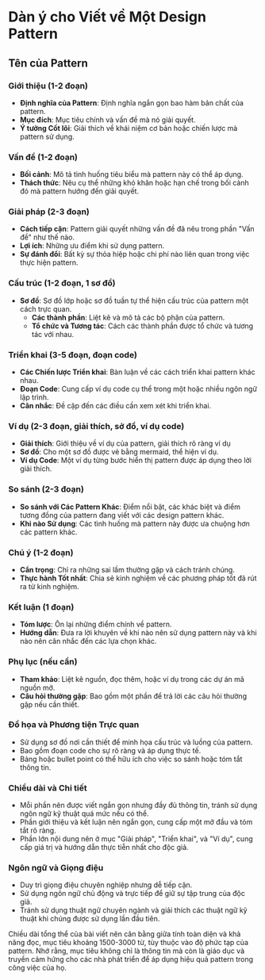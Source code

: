 # Dàn ý cho Viết về Một Design Pattern

## Tên của Pattern

### Giới thiệu (1-2 đoạn)
- **Định nghĩa của Pattern**: Định nghĩa ngắn gọn bao hàm bản chất của pattern.
- **Mục đích**: Mục tiêu chính và vấn đề mà nó giải quyết.
- **Ý tưởng Cốt lõi**: Giải thích về khái niệm cơ bản hoặc chiến lược mà pattern sử dụng.

### Vấn đề (1-2 đoạn)
- **Bối cảnh**: Mô tả tình huống tiêu biểu mà pattern này có thể áp dụng.
- **Thách thức**: Nêu cụ thể những khó khăn hoặc hạn chế trong bối cảnh đó mà pattern hướng đến giải quyết.

### Giải pháp (2-3 đoạn)
- **Cách tiếp cận**: Pattern giải quyết những vấn đề đã nêu trong phần "Vấn đề" như thế nào.
- **Lợi ích**: Những ưu điểm khi sử dụng pattern.
- **Sự đánh đổi**: Bất kỳ sự thỏa hiệp hoặc chi phí nào liên quan trong việc thực hiện pattern.

### Cấu trúc (1-2 đoạn, 1 sơ đồ)

- **Sơ đồ**: Sơ đồ lớp hoặc sơ đồ tuần tự thể hiện cấu trúc của pattern một cách trực quan.
    - **Các thành phần**: Liệt kê và mô tả các bộ phận của pattern.
    - **Tổ chức và Tương tác**: Cách các thành phần được tổ chức và tương tác với nhau.

### Triển khai (3-5 đoạn, đoạn code)
- **Các Chiến lược Triển khai**: Bàn luận về các cách triển khai pattern khác nhau.
- **Đoạn Code**: Cung cấp ví dụ code cụ thể trong một hoặc nhiều ngôn ngữ lập trình.
- **Cân nhắc**: Đề cập đến các điều cần xem xét khi triển khai.

### Ví dụ (2-3 đoạn, giải thích, sở đồ, ví dụ code)
- **Giải thích**: Giới thiệu về ví dụ của pattern, giải thích rõ ràng ví dụ
- **Sơ đồ**: Cho một sơ đồ được vẻ bằng mermaid, thể hiện ví dụ.
- **Ví dụ Code**: Một ví dụ từng bước hiển thị pattern được áp dụng theo lời giải thích.

### So sánh (2-3 đoạn)
- **So sánh với Các Pattern Khác**: Điểm nổi bật, các khác biệt và điểm tương đồng của pattern đang viết với các design pattern khác.
- **Khi nào Sử dụng**: Các tình huống mà pattern này được ưa chuộng hơn các pattern khác.

### Chú ý (1-2 đoạn)
- **Cẩn trọng**: Chỉ ra những sai lầm thường gặp và cách tránh chúng.
- **Thực hành Tốt nhất**: Chia sẻ kinh nghiệm về các phương pháp tốt đã rút ra từ kinh nghiệm.

### Kết luận (1 đoạn)
- **Tóm lược**: Ôn lại những điểm chính về pattern.
- **Hướng dẫn**: Đưa ra lời khuyên về khi nào nên sử dụng pattern này và khi nào nên cân nhắc đến các lựa chọn khác.

### Phụ lục (nếu cần)
- **Tham khảo**: Liệt kê nguồn, đọc thêm, hoặc ví dụ trong các dự án mã nguồn mở.
- **Câu hỏi thường gặp**: Bao gồm một phần để trả lời các câu hỏi thường gặp nếu cần thiết.

### Đồ họa và Phương tiện Trực quan
- Sử dụng sơ đồ nơi cần thiết để minh họa cấu trúc và luồng của pattern.
- Bao gồm đoạn code cho sự rõ ràng và áp dụng thực tế.
- Bảng hoặc bullet point có thể hữu ích cho việc so sánh hoặc tóm tắt thông tin.

### Chiều dài và Chi tiết
- Mỗi phần nên được viết ngắn gọn nhưng đầy đủ thông tin, tránh sử dụng ngôn ngữ kỹ thuật quá mức nếu có thể.
- Phần giới thiệu và kết luận nên ngắn gọn, cung cấp một mở đầu và tóm tắt rõ ràng.
- Phần lớn nội dung nên ở mục "Giải pháp", "Triển khai", và "Ví dụ", cung cấp giá trị và hướng dẫn thực tiễn nhất cho độc giả.

### Ngôn ngữ và Giọng điệu
- Duy trì giọng điệu chuyên nghiệp nhưng dễ tiếp cận.
- Sử dụng ngôn ngữ chủ động và trực tiếp để giữ sự tập trung của độc giả.
- Tránh sử dụng thuật ngữ chuyên ngành và giải thích các thuật ngữ kỹ thuật khi chúng được sử dụng lần đầu tiên.

Chiều dài tổng thể của bài viết nên cân bằng giữa tính toàn diện và khả năng đọc, mục tiêu khoảng 1500-3000 từ, tùy thuộc vào độ phức tạp của pattern. Nhớ rằng, mục tiêu không chỉ là thông tin mà còn là giáo dục và truyền cảm hứng cho các nhà phát triển để áp dụng hiệu quả pattern trong công việc của họ.